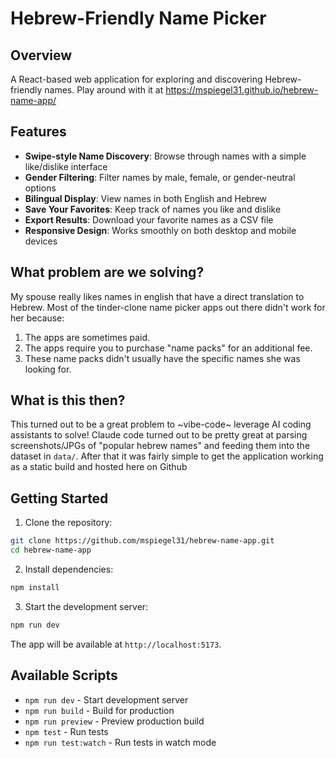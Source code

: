 # Hebrew-Friendly Name Picker

## Overview
A React-based web application for exploring and discovering Hebrew-friendly names. Play around with it at https://mspiegel31.github.io/hebrew-name-app/

## Features
- **Swipe-style Name Discovery**: Browse through names with a simple like/dislike interface
- **Gender Filtering**: Filter names by male, female, or gender-neutral options
- **Bilingual Display**: View names in both English and Hebrew
- **Save Your Favorites**: Keep track of names you like and dislike
- **Export Results**: Download your favorite names as a CSV file
- **Responsive Design**: Works smoothly on both desktop and mobile devices

## What problem are we solving?
My spouse really likes names in english that have a direct translation to Hebrew.  Most of the tinder-clone name picker apps out there didn't work for her because:

1. The apps are sometimes paid.
1. The apps require you to purchase "name packs" for an additional fee.
1. These name packs didn't usually have the specific names she was looking for.

## What is this then?
This turned out to be a great problem to ~vibe-code~ leverage AI coding assistants to solve!  Claude code turned out to be pretty great at parsing screenshots/JPGs of "popular hebrew names" and feeding them into the dataset in `data/`.  After that it was fairly simple to get the application working as a static build and hosted here on Github

## Getting Started

1. Clone the repository:
```bash
git clone https://github.com/mspiegel31/hebrew-name-app.git
cd hebrew-name-app
```

2. Install dependencies:
```bash
npm install
```

3. Start the development server:
```bash
npm run dev
```

The app will be available at `http://localhost:5173`.

## Available Scripts
- `npm run dev` - Start development server
- `npm run build` - Build for production
- `npm run preview` - Preview production build
- `npm test` - Run tests
- `npm run test:watch` - Run tests in watch mode 